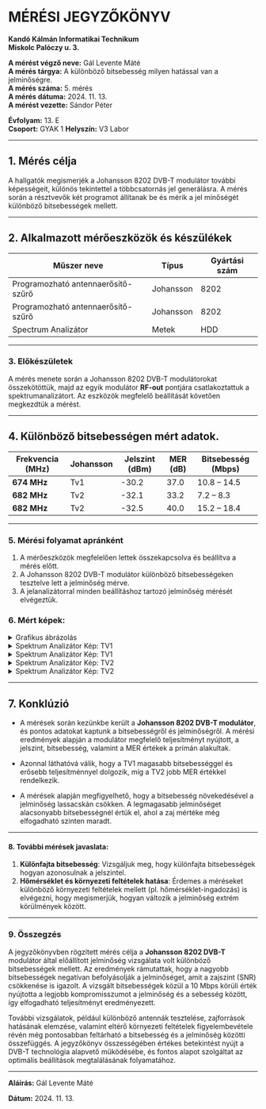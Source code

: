 
# MÉRÉSI JEGYZŐKÖNYV

**Kandó Kálmán Informatikai Technikum**  
**Miskolc Palóczy u. 3.**

**A mérést végző neve:** Gál Levente Máté  
**A mérés tárgya:** A különböző bitsebesség milyen hatással van a jelminőségre.  
**A mérés száma:** 5. mérés  
**A mérés dátuma:** 2024. 11. 13.  
**A mérést vezette:** Sándor Péter  

**Évfolyam:** 13. E  
**Csoport:** GYAK 1 
**Helyszín:** V3 Labor  

---

## 1. Mérés célja
A hallgatók megismerjék a Johansson 8202 DVB-T modulátor további képességeit, különös tekintettel a többcsatornás jel generálásra. A mérés során a résztvevők két programot állítanak be és mérik a jel minőségét különböző bitsebességek mellett.

---

## 2. Alkalmazott mérőeszközök és készülékek

| Műszer neve                         | Típus       | Gyártási szám |
| ----------------------------------- | ----------- | ------------- |
| Programozható antennaerősítő-szűrő  | Johansson   | 8202          |
| Programozható antennaerősítő-szűrő  | Johansson   | 8202          |
| Spectrum Analizátor                 | Metek       | HDD           |

---

### 3. Előkészületek
A mérés menete során a Johansson 8202 DVB-T modulátorokat összekötöttük, majd az egyik modulátor **RF-out** pontjára csatlakoztattuk a spektrumanalizátort. Az eszközök megfelelő beállítását követően megkezdtük a mérést.

---

## 4. Különböző bitsebességen mért adatok.

| Frekvencia (MHz) | Johansson        | Jelszint (dBm) | MER (dB) | Bitsebesség (Mbps) |
| ---------------- | ---------------- | -------------- | -------- | ------------------ |
| **674 MHz**      | Tv1              | -30.2          | 37.0     | 10.8 – 14.5        |
| **682 MHz**      | Tv2              | -32.1          | 33.2     | 7.2 – 8.3          |
| **682 MHz**      | Tv2              | -32.5          | 40.0     | 15.2 – 18.4        |

---

### 5. Mérési folyamat apránként
1. A mérőeszközök megfelelően lettek összekapcsolva és beállítva a mérés előtt.   
2. A Johansson 8202 DVB-T modulátor különböző bitsebességeken tesztelve lett a jelminőség mérve.   
3. A jelanalizátorral minden beállításhoz tartozó jelminőség mérését elvégeztük.   

### 6. Mért képek:

<details>
    <summary>Grafikus ábrázolás</summary>
    <img src="https://raw.githubusercontent.com/leventegal/Tavkozeles/refs/heads/main/Jegyzokonyv%20-%20Bitsebess%C3%A9g%20/images/d553cce9-92d5-4cbb-8faa-159b6424967b.jpg">
</details>

<details>
    <summary>Spektrum Analizátor Kép: TV1</summary>
    <img src="https://github.com/leventegal/Tavkozeles/blob/main/Jegyzokonyv%20-%20Bitsebess%C3%A9g%20/images/its_snapshot_0025.bmp">
</details>

<details>
    <summary>Spektrum Analizátor Kép: TV1</summary>
    <img src="https://github.com/leventegal/Tavkozeles/blob/main/Jegyzokonyv%20-%20Bitsebess%C3%A9g%20/images/its_snapshot_0026.bmp">
    
</details>

<details>
    <summary>Spektrum Analizátor Kép: TV2</summary>
    <img src="https://github.com/leventegal/Tavkozeles/blob/main/Jegyzokonyv%20-%20Bitsebess%C3%A9g%20/images/its_snapshot_0027.bmp">
</details>

<details>
    <summary>Spektrum Analizátor Kép: TV2</summary>
    <img src="https://github.com/leventegal/Tavkozeles/blob/main/Jegyzokonyv%20-%20Bitsebess%C3%A9g%20/images/its_snapshot_0028.bmp">
</details>

---

## 7. Konklúzió

 - A mérések során kezünkbe került a **Johansson 8202 DVB-T modulátor**, és pontos adatokat kaptunk a bitsebességről és jelminőségről. A mérési eredmények alapján a modulátor megfelelő teljesítményt nyújtott, a jelszint, bitsebesség, valamint a MER értékek a prímán alakultak.

 - Azonnal láthatóvá válik, hogy a TV1 magasabb bitsebességgel és erősebb teljesítménnyel dolgozik, míg a TV2 jobb MER értékkel rendelkezik.

- A mérések alapján megfigyelhető, hogy a bitsebesség növekedésével a jelminőség lassacskán csökken. A legmagasabb jelminőséget alacsonyabb bitsebességnél értük el, ahol a zaj mértéke még elfogadható szinten maradt.

---

#### 8. További mérések javaslata:
1. **Különfajta bitsebesség**: Vizsgáljuk meg, hogy különfajta bitsebességek hogyan azonosulnak a jelszintel.
2. **Hőmérséklet és környezeti feltételek hatása**: Érdemes a méréseket különböző környezeti feltételek mellett (pl. hőmérséklet-ingadozás) is elvégezni, hogy megismerjük, hogyan változik a jelminőség extrém körülmények között.

---

### 9. Összegzés

A jegyzőkönyvben rögzített mérés célja a **Johansson 8202 DVB-T** modulátor által előállított jelminőség vizsgálata volt különböző bitsebességek mellett. Az eredmények rámutattak, hogy a nagyobb bitsebességek negatívan befolyásolják a jelminőséget, amit a zajszint (SNR) csökkenése is igazolt. A vizsgált bitsebességek közül a 10 Mbps körüli érték nyújtotta a legjobb kompromisszumot a jelminőség és a sebesség között, így elfogadható teljesítményt eredményezett.

További vizsgálatok, például különböző antennák tesztelése, zajforrások hatásának elemzése, valamint eltérő környezeti feltételek figyelembevétele révén még pontosabban feltárható a bitsebesség és a jelminőség közötti összefüggés. A jegyzőkönyv összességében értékes betekintést nyújt a DVB-T technológia alapvető működésébe, és fontos alapot szolgáltat az optimális beállítások megtalálásának folyamatához.


---


**Aláírás:** Gál Levente Máté

**Dátum:** 2024. 11. 13.
